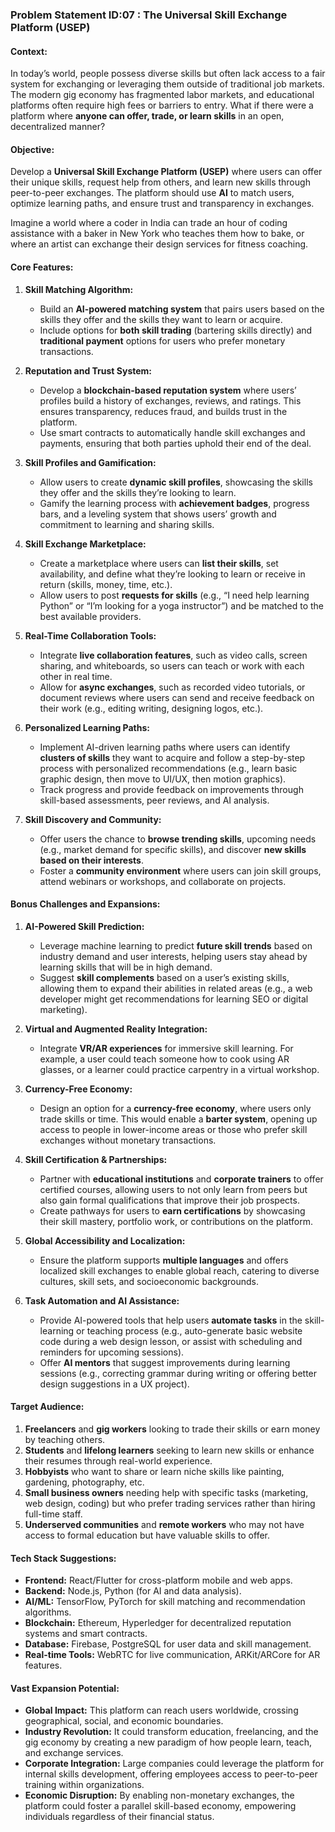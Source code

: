 
### **Problem Statement ID:07 : The Universal Skill Exchange Platform (USEP)**

#### **Context:**
In today’s world, people possess diverse skills but often lack access to a fair system for exchanging or leveraging them outside of traditional job markets. The modern gig economy has fragmented labor markets, and educational platforms often require high fees or barriers to entry. What if there were a platform where **anyone can offer, trade, or learn skills** in an open, decentralized manner?

#### **Objective:**
Develop a **Universal Skill Exchange Platform (USEP)** where users can offer their unique skills, request help from others, and learn new skills through peer-to-peer exchanges. The platform should use **AI** to match users, optimize learning paths, and ensure trust and transparency in exchanges. 

Imagine a world where a coder in India can trade an hour of coding assistance with a baker in New York who teaches them how to bake, or where an artist can exchange their design services for fitness coaching.

#### **Core Features:**

1. **Skill Matching Algorithm:**
   - Build an **AI-powered matching system** that pairs users based on the skills they offer and the skills they want to learn or acquire.
   - Include options for **both skill trading** (bartering skills directly) and **traditional payment** options for users who prefer monetary transactions.

2. **Reputation and Trust System:**
   - Develop a **blockchain-based reputation system** where users’ profiles build a history of exchanges, reviews, and ratings. This ensures transparency, reduces fraud, and builds trust in the platform.
   - Use smart contracts to automatically handle skill exchanges and payments, ensuring that both parties uphold their end of the deal.

3. **Skill Profiles and Gamification:**
   - Allow users to create **dynamic skill profiles**, showcasing the skills they offer and the skills they’re looking to learn.
   - Gamify the learning process with **achievement badges**, progress bars, and a leveling system that shows users’ growth and commitment to learning and sharing skills.
  
4. **Skill Exchange Marketplace:**
   - Create a marketplace where users can **list their skills**, set availability, and define what they’re looking to learn or receive in return (skills, money, time, etc.).
   - Allow users to post **requests for skills** (e.g., “I need help learning Python” or “I’m looking for a yoga instructor”) and be matched to the best available providers.

5. **Real-Time Collaboration Tools:**
   - Integrate **live collaboration features**, such as video calls, screen sharing, and whiteboards, so users can teach or work with each other in real time.
   - Allow for **async exchanges**, such as recorded video tutorials, or document reviews where users can send and receive feedback on their work (e.g., editing writing, designing logos, etc.).

6. **Personalized Learning Paths:**
   - Implement AI-driven learning paths where users can identify **clusters of skills** they want to acquire and follow a step-by-step process with personalized recommendations (e.g., learn basic graphic design, then move to UI/UX, then motion graphics).
   - Track progress and provide feedback on improvements through skill-based assessments, peer reviews, and AI analysis.

7. **Skill Discovery and Community:**
   - Offer users the chance to **browse trending skills**, upcoming needs (e.g., market demand for specific skills), and discover **new skills based on their interests**.
   - Foster a **community environment** where users can join skill groups, attend webinars or workshops, and collaborate on projects.

#### **Bonus Challenges and Expansions:**

1. **AI-Powered Skill Prediction:**
   - Leverage machine learning to predict **future skill trends** based on industry demand and user interests, helping users stay ahead by learning skills that will be in high demand.
   - Suggest **skill complements** based on a user’s existing skills, allowing them to expand their abilities in related areas (e.g., a web developer might get recommendations for learning SEO or digital marketing).

2. **Virtual and Augmented Reality Integration:**
   - Integrate **VR/AR experiences** for immersive skill learning. For example, a user could teach someone how to cook using AR glasses, or a learner could practice carpentry in a virtual workshop.

3. **Currency-Free Economy:**
   - Design an option for a **currency-free economy**, where users only trade skills or time. This would enable a **barter system**, opening up access to people in lower-income areas or those who prefer skill exchanges without monetary transactions.

4. **Skill Certification & Partnerships:**
   - Partner with **educational institutions** and **corporate trainers** to offer certified courses, allowing users to not only learn from peers but also gain formal qualifications that improve their job prospects.
   - Create pathways for users to **earn certifications** by showcasing their skill mastery, portfolio work, or contributions on the platform.

5. **Global Accessibility and Localization:**
   - Ensure the platform supports **multiple languages** and offers localized skill exchanges to enable global reach, catering to diverse cultures, skill sets, and socioeconomic backgrounds.

6. **Task Automation and AI Assistance:**
   - Provide AI-powered tools that help users **automate tasks** in the skill-learning or teaching process (e.g., auto-generate basic website code during a web design lesson, or assist with scheduling and reminders for upcoming sessions).
   - Offer **AI mentors** that suggest improvements during learning sessions (e.g., correcting grammar during writing or offering better design suggestions in a UX project).

#### **Target Audience:**
1. **Freelancers** and **gig workers** looking to trade their skills or earn money by teaching others.
2. **Students** and **lifelong learners** seeking to learn new skills or enhance their resumes through real-world experience.
3. **Hobbyists** who want to share or learn niche skills like painting, gardening, photography, etc.
4. **Small business owners** needing help with specific tasks (marketing, web design, coding) but who prefer trading services rather than hiring full-time staff.
5. **Underserved communities** and **remote workers** who may not have access to formal education but have valuable skills to offer.

#### **Tech Stack Suggestions:**
- **Frontend:** React/Flutter for cross-platform mobile and web apps.
- **Backend:** Node.js, Python (for AI and data analysis).
- **AI/ML:** TensorFlow, PyTorch for skill matching and recommendation algorithms.
- **Blockchain:** Ethereum, Hyperledger for decentralized reputation systems and smart contracts.
- **Database:** Firebase, PostgreSQL for user data and skill management.
- **Real-time Tools:** WebRTC for live communication, ARKit/ARCore for AR features.

#### **Vast Expansion Potential:**
- **Global Impact:** This platform can reach users worldwide, crossing geographical, social, and economic boundaries.
- **Industry Revolution:** It could transform education, freelancing, and the gig economy by creating a new paradigm of how people learn, teach, and exchange services.
- **Corporate Integration:** Large companies could leverage the platform for internal skills development, offering employees access to peer-to-peer training within organizations.
- **Economic Disruption:** By enabling non-monetary exchanges, the platform could foster a parallel skill-based economy, empowering individuals regardless of their financial status.

